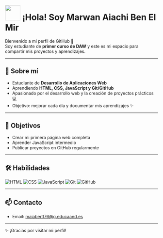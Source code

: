 # <img src="https://media.giphy.com/media/3oEjI6SIIHBdRxXI40/giphy.gif" width="50"> ¡Hola! Soy Marwan Aiachi Ben El Mir

Bienvenido a mi perfil de GitHub 🎉  
Soy estudiante de **primer curso de DAW** y este es mi espacio para compartir mis proyectos y aprendizajes.

---

## 🌱 Sobre mí
- Estudiante de **Desarrollo de Aplicaciones Web**  
- Aprendiendo **HTML, CSS, JavaScript y Git/GitHub**  
- Apasionado por el desarrollo web y la creación de proyectos prácticos 💻  
- Objetivo: mejorar cada día y documentar mis aprendizajes ✨

---
## 🎯 Objetivos
- Crear mi primera página web completa
- Aprender JavaScript intermedio
- Publicar proyectos en GitHub regularmente
  


---

## 🛠 Habilidades
![HTML](https://img.shields.io/badge/HTML-E34F26?style=for-the-badge&logo=html5&logoColor=white)
![CSS](https://img.shields.io/badge/CSS-1572B6?style=for-the-badge&logo=css3&logoColor=white)
![JavaScript](https://img.shields.io/badge/JavaScript-F7DF1E?style=for-the-badge&logo=javascript&logoColor=black)
![Git](https://img.shields.io/badge/Git-F05032?style=for-the-badge&logo=git&logoColor=white)
![GitHub](https://img.shields.io/badge/GitHub-181717?style=for-the-badge&logo=github&logoColor=white)

---

## 📫 Contacto 
- Email: maiaben176@g.educaand.es

---

✨ ¡Gracias por visitar mi perfil!
